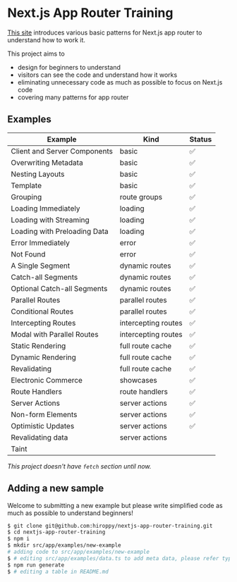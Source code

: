 # Next.js App Router Training

[This site](https://nextjs-app-router-training.vercel.app/) introduces various basic patterns for Next.js app router to understand how to work it.

This project aims to

- design for beginners to understand
- visitors can see the code and understand how it works
- eliminating unnecessary code as much as possible to focus on Next.js code
- covering many patterns for app router

## Examples

| Example                      | Kind                | Status |
| ---------------------------- | ------------------- | ------ |
| Client and Server Components | basic               | ✅     |
| Overwriting Metadata         | basic               | ✅     |
| Nesting Layouts              | basic               | ✅     |
| Template                     | basic               | ✅     |
| Grouping                     | route groups        | ✅     |
| Loading Immediately          | loading             | ✅     |
| Loading with Streaming       | loading             | ✅     |
| Loading with Preloading Data | loading             | ✅     |
| Error Immediately            | error               | ✅     |
| Not Found                    | error               | ✅     |
| A Single Segment             | dynamic routes      | ✅     |
| Catch-all Segments           | dynamic routes      | ✅     |
| Optional Catch-all Segments  | dynamic routes      | ✅     |
| Parallel Routes              | parallel routes     | ✅     |
| Conditional Routes           | parallel routes     | ✅     |
| Intercepting Routes          | intercepting routes | ✅     |
| Modal with Parallel Routes   | intercepting routes | ✅     |
| Static Rendering             | full route cache    | ✅     |
| Dynamic Rendering            | full route cache    | ✅     |
| Revalidating                 | full route cache    | ✅     |
| Electronic Commerce          | showcases           | ✅     |
| Route Handlers               | route handlers      | ✅     |
| Server Actions               | server actions      | ✅     |
| Non-form Elements            | server actions      | ✅     |
| Optimistic Updates           | server actions      | ✅     |
| Revalidating data            | server actions      |        |
| Taint                        |                     |        |

_This project doesn't have `fetch` section until now._

## Adding a new sample

Welcome to submitting a new example but please write simplified code as much as possible to understand beginners!

```sh
$ git clone git@github.com:hiroppy/nextjs-app-router-training.git
$ cd nextjs-app-router-training
$ npm i
$ mkdir src/app/examples/new-example
# adding code to src/app/examples/new-example
$ # editing src/app/examples/data.ts to add meta data, please refer type definitions
$ npm run generate
$ # editing a table in README.md
```

